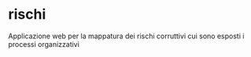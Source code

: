 # rischi
Applicazione web per la mappatura dei rischi corruttivi cui sono esposti i processi organizzativi
